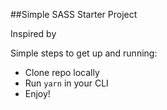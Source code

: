 ##Simple SASS Starter Project

Inspired by

Simple steps to get up and running:
 - Clone repo locally
 - Run `yarn` in your CLI
 - Enjoy!
